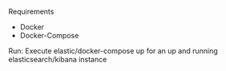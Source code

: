 Requirements
- Docker
- Docker-Compose

Run:
Execute elastic/docker-compose up for an up and running elasticsearch/kibana instance